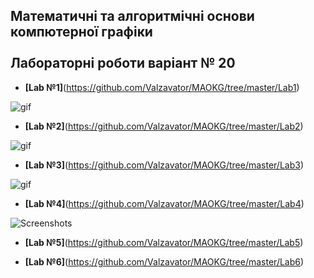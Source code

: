## Математичні та алгоритмічні основи компютерної графіки <br><br> Лабораторні роботи **варіант № 20**
- **[Lab №1]**(https://github.com/Valzavator/MAOKG/tree/master/Lab1)

![gif](https://github.com/Valzavator/MAOKG/blob/master/Lab1/lab1.gif)

- **[Lab №2]**(https://github.com/Valzavator/MAOKG/tree/master/Lab2)

![gif](https://github.com/Valzavator/MAOKG/blob/master/Lab2/lab2.gif)

- **[Lab №3]**(https://github.com/Valzavator/MAOKG/tree/master/Lab3)

![gif](https://github.com/Valzavator/MAOKG/blob/master/Lab3/lab3.gif)

- **[Lab №4]**(https://github.com/Valzavator/MAOKG/tree/master/Lab4)

![Screenshots](https://github.com/Valzavator/MAOKG/blob/master/Lab4/lab4.PNG)

- **[Lab №5]**(https://github.com/Valzavator/MAOKG/tree/master/Lab5)



- **[Lab №6]**(https://github.com/Valzavator/MAOKG/tree/master/Lab6)


